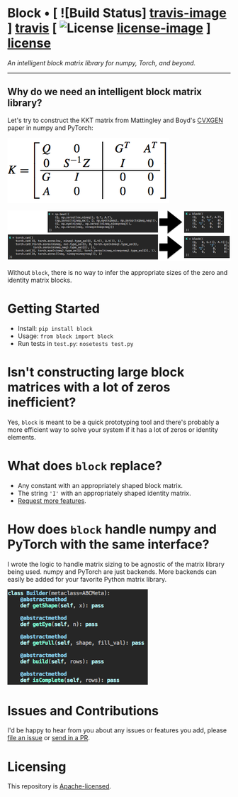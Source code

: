 # Block • [ ![Build Status] [travis-image] ] [travis] [ ![License] [license-image] ] [license]

*An intelligent block matrix library for numpy, Torch, and beyond.*

[travis-image]: https://travis-ci.org/bamos/block.png?branch=master
[travis]: http://travis-ci.org/bamos/block

[license-image]: http://img.shields.io/badge/license-Apache--2-blue.svg?style=flat
[license]: LICENSE

---

## Why do we need an intelligent block matrix library?

Let's try to construct the KKT matrix from Mattingley and Boyd's
[CVXGEN](http://stanford.edu/~boyd/papers/pdf/code_gen_impl.pdf)
paper in numpy and PyTorch:

![](images/cvxgen-K.png)

![](images/example.png)

Without `block`, there is no way to infer the appropriate sizes of
the zero and identity matrix blocks.

# Getting Started

+ Install: `pip install block`
+ Usage: `from block import block`
+ Run tests in `test.py`: `nosetests test.py`

# Isn't constructing large block matrices with a lot of zeros inefficient?

Yes, `block` is meant to be a quick prototyping tool and
there's probably a more efficient way to solve your system
if it has a lot of zeros or identity elements.

# What does `block` replace?

+ Any constant with an appropriately shaped block matrix.
+ The string `'I'` with an appropriately shaped identity matrix.
+ [Request more features](https://github.com/bamos/block/issues).

# How does `block` handle numpy and PyTorch with the same interface?

I wrote the logic to handle matrix sizing to be agnostic
of the matrix library being used.
numpy and PyTorch are just backends.
More backends can easily be added for your favorite
Python matrix library.

![](images/builder.png)

# Issues and Contributions

I'd be happy to hear from you about any issues or features you
add, please [file an issue](https://github.com/bamos/block/issues)
or [send in a PR](https://github.com/bamos/block/pulls).

# Licensing

This repository is
[Apache-licensed](https://github.com/bamos/block/blob/master/LICENSE).
